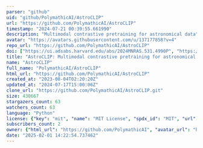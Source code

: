 ```yaml
---
parser: "github"
uid: "github/PolymathicAI/AstroCLIP"
url: "https://github.com/PolymathicAI/AstroCLIP"
timestamp: "2024-07-21 00:39:55.661990"
description: "Multimodal contrastive pretraining for astronomical data"
avatar: "https://avatars.githubusercontent.com/u/137177858?v=4"
repo_url: "https://github.com/PolymathicAI/AstroCLIP"
doi: ["https://ui.adsabs.harvard.edu/abs/2024MNRAS.531.4990P", "https://ui.adsabs.harvard.edu/abs/2024ascl.soft07015L/abstract"]
title: "AstroCLIP: Multimodal contrastive pretraining for astronomical data"
name: "AstroCLIP"
full_name: "PolymathicAI/AstroCLIP"
html_url: "https://github.com/PolymathicAI/AstroCLIP"
created_at: "2023-08-04T02:20:20Z"
updated_at: "2024-07-17T15:00:06Z"
clone_url: "https://github.com/PolymathicAI/AstroCLIP.git"
size: 430667
stargazers_count: 63
watchers_count: 63
language: "Python"
license: {"key": "mit", "name": "MIT License", "spdx_id": "MIT", "url": "https://api.github.com/licenses/mit", "node_id": "MDc6TGljZW5zZTEz"}
subscribers_count: 2
owner: {"html_url": "https://github.com/PolymathicAI", "avatar_url": "https://avatars.githubusercontent.com/u/137177858?v=4", "login": "PolymathicAI", "type": "Organization"}
date: "2025-02-01 14:22:54.737462"
---
```

